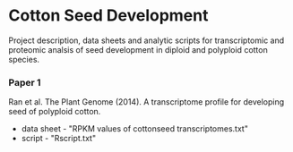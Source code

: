 Cotton Seed Development
===============

Project description, data sheets and analytic scripts for transcriptomic and proteomic analsis of seed development in diploid and polyploid cotton species.

### Paper 1
Ran et al. The Plant Genome (2014). A transcriptome profile for developing seed of polyploid cotton.
* data sheet - "RPKM values of cottonseed transcriptomes.txt"
* script - "Rscript.txt"
